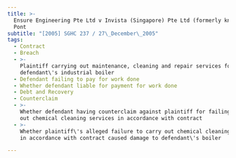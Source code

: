 ```yaml
---
title: >-
  Ensure Engineering Pte Ltd v Invista (Singapore) Pte Ltd (formerly known as Du
  Pont
subtitle: "[2005] SGHC 237 / 27\_December\_2005"
tags:
  - Contract
  - Breach
  - >-
    Plaintiff carrying out maintenance, cleaning and repair services for
    defendant\'s industrial boiler
  - Defendant failing to pay for work done
  - Whether defendant liable for payment for work done
  - Debt and Recovery
  - Counterclaim
  - >-
    Whether defendant having counterclaim against plaintiff for failing to carry
    out chemical cleaning services in accordance with contract
  - >-
    Whether plaintiff\'s alleged failure to carry out chemical cleaning services
    in accordance with contract caused damage to defendant\'s boiler

---
```


